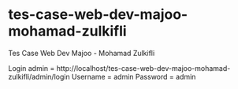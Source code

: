 # tes-case-web-dev-majoo-mohamad-zulkifli
Tes Case Web Dev Majoo - Mohamad Zulkifli

Login admin = http://localhost/tes-case-web-dev-majoo-mohamad-zulkifli/admin/login
Username = admin
Password = admin
